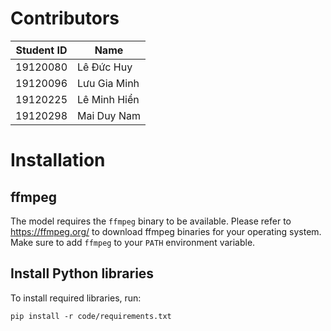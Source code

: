 # Contributors
| Student ID 	| Name               	|
|------------	|--------------------	|
| 19120080   	| Lê Đức Huy      	|
| 19120096   	| Lưu Gia Minh        	|
| 19120225   	| Lê Minh Hiển        	|
| 19120298   	| Mai Duy Nam   	    |

# Installation
## ffmpeg
The model requires the `ffmpeg` binary to be available. Please refer to https://ffmpeg.org/ to download ffmpeg binaries for your operating system. Make sure to add `ffmpeg` to your `PATH` environment variable.

## Install Python libraries
To install required libraries, run:
```
pip install -r code/requirements.txt
```
